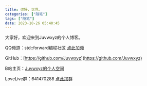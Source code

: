 ```yaml
---
title: 你好，世界。
categories: ["随笔"]
tags: ["随笔"]
date: 2023-10-26 05:40:45
---
```


大家好，欢迎来到Juvwxyz的个人博客。

QQ频道：std::forward编程社区 [点此加频](https://pd.qq.com/s/l6or31f5)

GitHub：[https://github.com/Juvwxyz](https://github.com/Juvwxyz)

B站主页：[Juvwxyz的个人空间](https://space.bilibili.com/6512552)

LoveLive群：641470288 [点此加群](http://qm.qq.com/cgi-bin/qm/qr?_wv=1027&k=SgFCOcMpXogpF8NGvQ6arbTz1uvt_Yxx&authKey=sB%2F48Xhre%2B6XzZt4j5lSeQkP0GsjC62TSHCgWcx0YV4dtf%2FLUs%2B1S7P7oU0UaQ1N&noverify=0&group_code=641470288)

